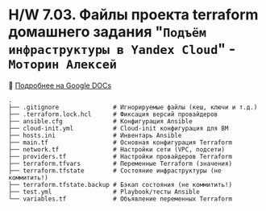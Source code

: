 # H/W 7.03. Файлы проекта terraform домашнего задания "`Подъём инфраструктуры в Yandex Cloud`" - `Моторин Алексей`

:book: [Подробнее на Google DOCs](https://docs.google.com/document/d/18CEnHFG5cI6Unp4Kg1IHxTEh2VrBvS5KErNtBIJPmdU/edit?usp=sharing)
```
.
├── .gitignore               # Игнорируемые файлы (кеш, ключи и т.д.)
├── .terraform.lock.hcl      # Фиксация версий провайдеров
├── ansible.cfg              # Конфигурация Ansible
├── cloud-init.yml           # Cloud-init конфигурация для ВМ
├── hosts.ini                # Инвентарь Ansible
├── main.tf                  # Основная конфигурация Terraform
├── network.tf               # Настройки сети (VPC, подсети)
├── providers.tf             # Настройки провайдеров Terraform
├── terraform.tfvars         # Переменные Terraform (значения)
├── terraform.tfstate        # Состояние инфраструктуры (не коммитить!)
├── terraform.tfstate.backup # Бэкап состояния (не коммитить!)
├── test.yml                 # Playbook/тесты Ansible
└── variables.tf             # Объявление переменных Terraform
```
